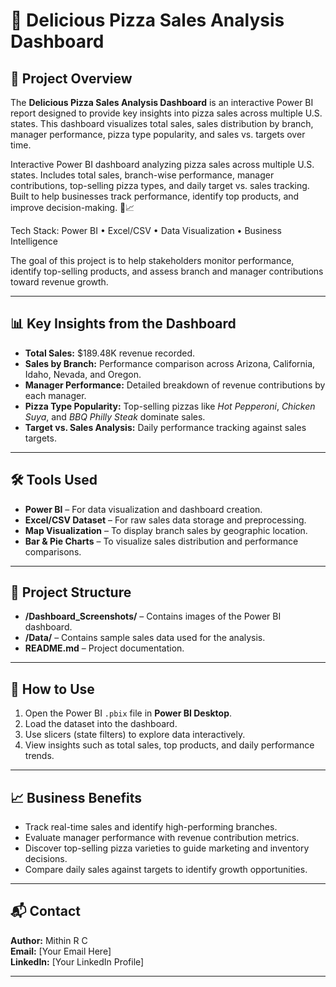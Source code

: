 # 🍕 Delicious Pizza Sales Analysis Dashboard

## 📌 Project Overview
The **Delicious Pizza Sales Analysis Dashboard** is an interactive Power BI report designed to provide key insights into pizza sales across multiple U.S. states. This dashboard visualizes total sales, sales distribution by branch, manager performance, pizza type popularity, and sales vs. targets over time.  

Interactive Power BI dashboard analyzing pizza sales across multiple U.S. states.
Includes total sales, branch-wise performance, manager contributions, top-selling pizza types, and daily target vs. sales tracking.
Built to help businesses track performance, identify top products, and improve decision-making. 🍕📈

Tech Stack: Power BI • Excel/CSV • Data Visualization • Business Intelligence

The goal of this project is to help stakeholders monitor performance, identify top-selling products, and assess branch and manager contributions toward revenue growth.

---

## 📊 Key Insights from the Dashboard
- **Total Sales:** $189.48K revenue recorded.
- **Sales by Branch:** Performance comparison across Arizona, California, Idaho, Nevada, and Oregon.
- **Manager Performance:** Detailed breakdown of revenue contributions by each manager.
- **Pizza Type Popularity:** Top-selling pizzas like *Hot Pepperoni*, *Chicken Suya*, and *BBQ Philly Steak* dominate sales.
- **Target vs. Sales Analysis:** Daily performance tracking against sales targets.

---

## 🛠 Tools Used
- **Power BI** – For data visualization and dashboard creation.
- **Excel/CSV Dataset** – For raw sales data storage and preprocessing.
- **Map Visualization** – To display branch sales by geographic location.
- **Bar & Pie Charts** – To visualize sales distribution and performance comparisons.

---

## 📂 Project Structure
- **/Dashboard_Screenshots/** – Contains images of the Power BI dashboard.
- **/Data/** – Contains sample sales data used for the analysis.
- **README.md** – Project documentation.

---

## 🚀 How to Use
1. Open the Power BI `.pbix` file in **Power BI Desktop**.
2. Load the dataset into the dashboard.
3. Use slicers (state filters) to explore data interactively.
4. View insights such as total sales, top products, and daily performance trends.

---

## 📈 Business Benefits
- Track real-time sales and identify high-performing branches.
- Evaluate manager performance with revenue contribution metrics.
- Discover top-selling pizza varieties to guide marketing and inventory decisions.
- Compare daily sales against targets to identify growth opportunities.

---

## 📬 Contact
**Author:** Mithin R C  
**Email:** [Your Email Here]  
**LinkedIn:** [Your LinkedIn Profile]  

---
